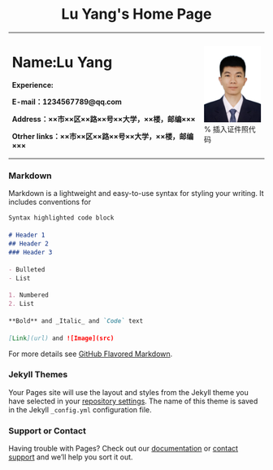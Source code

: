 # <center>Lu Yang's Home Page<center>

<table border="0">
  <tr>
    <td width="75%">
      <h1>Name:Lu Yang</h1>
      <p><b>Experience:</b></p>
      <p><b>E-mail：1234567789@qq.com</b></p>
      <p><b>Address：××市××区××路××号××大学，××楼，邮编×××</b></p>
      <p><b>Otrher links：××市××区××路××号××大学，××楼，邮编×××</b></p>
    </td>
    <td width="25%">
      <img src="/480x640w.jpg" width="100%">      % 插入证件照代码
    </td>
  </tr>
</table>
  
### Markdown

Markdown is a lightweight and easy-to-use syntax for styling your writing. It includes conventions for

```markdown
Syntax highlighted code block

# Header 1
## Header 2
### Header 3

- Bulleted
- List

1. Numbered
2. List

**Bold** and _Italic_ and `Code` text

[Link](url) and ![Image](src)
```

For more details see [GitHub Flavored Markdown](https://guides.github.com/features/mastering-markdown/).

### Jekyll Themes

Your Pages site will use the layout and styles from the Jekyll theme you have selected in your [repository settings](https://github.com/yao0801/yao0801.github.io/settings/pages). The name of this theme is saved in the Jekyll `_config.yml` configuration file.

### Support or Contact

Having trouble with Pages? Check out our [documentation](https://docs.github.com/categories/github-pages-basics/) or [contact support](https://support.github.com/contact) and we’ll help you sort it out.
